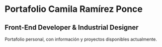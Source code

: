 # Portafolio Camila Ramírez Ponce
## Front-End Developer & Industrial Designer
Portafolio personal, con información y proyectos disponibles actualmente.
